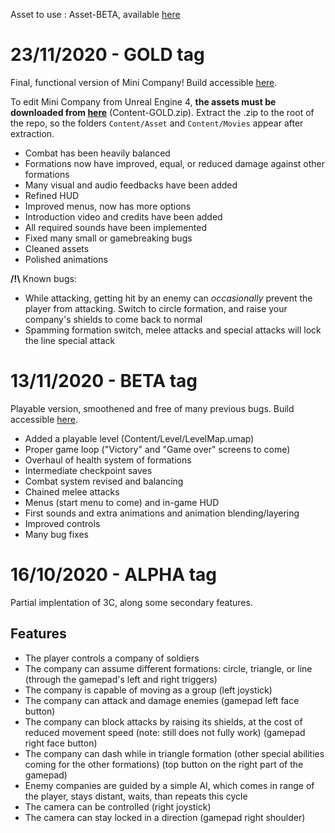 Asset to use : Asset-BETA, available [here](https://drive.google.com/file/d/1DI9XeGJRRVNhXxdgb0sLzFiAnMjx-_gn/view?usp=sharing)


# 23/11/2020 - GOLD tag

Final, functional version of Mini Company!
Build accessible [here](https://drive.google.com/file/d/1sQUQ4cDS3Eyi7E8jnirtoJ_mVDrKmtHW/view?usp=sharing).

To edit Mini Company from Unreal Engine 4, **the assets must be downloaded from [here](https://drive.google.com/file/d/1qL_-rYyKfeAV9iPbi2r2JTjly_UFpkJr/view?usp=sharing)** (Content-GOLD.zip).
Extract the .zip to the root of the repo, so the folders `Content/Asset` and `Content/Movies` appear after extraction.

- Combat has been heavily balanced
- Formations now have improved, equal, or reduced damage against other formations
- Many visual and audio feedbacks have been added
- Refined HUD
- Improved menus, now has more options
- Introduction video and credits have been added
- All required sounds have been implemented
- Fixed many small or gamebreaking bugs
- Cleaned assets
- Polished animations

**/!\\** Known bugs:
- While attacking, getting hit by an enemy can *occasionally* prevent the player from attacking. Switch to circle formation, and raise your company's shields to come back to normal
- Spamming formation switch, melee attacks and special attacks will lock the line special attack


# 13/11/2020 - BETA tag

Playable version, smoothened and free of many previous bugs.
Build accessible [here](https://drive.google.com/file/d/1l5EYwzR6PGh_QrgGe2zR6XFVWOmQWmEo/view?usp=sharing).

- Added a playable level (Content/Level/LevelMap.umap)
- Proper game loop ("Victory" and "Game over" screens to come)
- Overhaul of health system of formations
- Intermediate checkpoint saves
- Combat system revised and balancing
- Chained melee attacks
- Menus (start menu to come) and in-game HUD
- First sounds and extra animations and animation blending/layering
- Improved controls
- Many bug fixes


# 16/10/2020 - ALPHA tag

Partial implentation of 3C, along some secondary features.

## Features
- The player controls a company of soldiers
- The company can assume different formations: circle, triangle, or line (through the gamepad's left and right triggers)
- The company is capable of moving as a group (left joystick)
- The company can attack and damage enemies (gamepad left face button)
- The company can block attacks by raising its shields, at the cost of reduced movement speed (note: still does not fully work) (gamepad right face button)
- The company can dash while in triangle formation (other special abilities coming for the other formations) (top button on the right part of the gamepad)
- Enemy companies are guided by a simple AI, which comes in range of the player, stays distant, waits, than repeats this cycle
- The camera can be controlled (right joystick)
- The camera can stay locked in a direction (gamepad right shoulder)